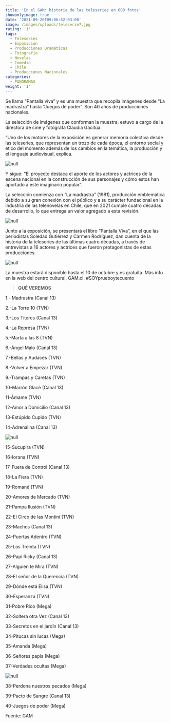 ```yaml
---
title: 'En el GAM: historia de las teleseries en 600 fotos'
showonlyimage: true
date: '2021-09-20T09:06:52-03:00'
image: /images/uploads/teleserie7.jpg
rating: '1'
tags:
  - Teleseries
  - Exposición
  - Producciones Dramáticas
  - Fotografía
  - Novelas
  - Comedia
  - Chile
  - Producciones Nacionales
categories:
  - PANORAMAS
weight: '1'
---
```

Se llama “Pantalla viva” y es una muestra que recopila imágenes desde “La madrastra” hasta "Juegos de poder”. Son 40 años de producciones nacionales.

<!--more-->

La selección de imágenes que conforman la muestra, estuvo a cargo de la directora de cine y fotógrafa Claudia Gacitúa. 

“Uno de los motores de la exposición es generar memoria colectiva desde las teleseries, que representan un trozo de cada época, el entorno social y ético del momento además de los cambios en la temática, la producción y el lenguaje audiovisual, explica.

![null](/images/uploads/teleserie7.jpg)

Y sigue: “El proyecto destaca el aporte de los actores y actrices de la escena nacional en la construcción de sus personajes y cómo estos han aportado a este imaginario popular”.

La selección comienza con “La madrastra” (1981), producción emblemática debido a su gran conexión con el público y a su carácter fundacional en la industria de las telenovelas en Chile, que en 2021 cumple cuatro décadas de desarrollo, lo que entrega un valor agregado a esta revisión.

![null](/images/uploads/teleserie5.jpg)

Junto a la exposición, se presentará el libro “Pantalla Viva”, en el que las periodistas Soledad Gutiérrez y Carmen Rodríguez, dan cuenta de la historia de la teleseries de las últimas cuatro décadas, a través de entrevistas a 16 actores y actrices que fueron protagonistas de estas producciones.

![null](/images/uploads/teleserie4.jpg)

La muestra estará disponible hasta el 10 de octubre y es gratuita. Más info en la web del centro cultural, GAM.cl. #SOYprueboytecuento

> **QUÉ VEREMOS**

1.- Madrastra (Canal 13)

2.-La Torre 10 (TVN)

3.-Los Títeres (Canal 13)

4.-La Represa (TVN)

5.-Marta a las 8 (TVN)

6.-Ángel Malo (Canal 13)

7.-Bellas y Audaces (TVN)

8.-Volver a Empezar (TVN)

9.-Trampas y Caretas (TVN)

10-Marrón Glacé (Canal 13)

11-Ámame (TVN)

12-Amor a Domicilio (Canal 13)

13-Estúpido Cupido (TVN)

14-Adrenalina (Canal 13)

![null](/images/uploads/teleserie6.jpg)

15-Sucupira (TVN)

16-Iorana (TVN)

17-Fuera de Control (Canal 13)

18-La Fiera (TVN)

19-Romané (TVN)

20-Amores de Mercado (TVN)

21-Pampa Ilusión (TVN)

22-El Circo de las Montini (TVN)

23-Machos (Canal 13)

24-Puertas Adentro (TVN)

25-Los Treinta (TVN)

26-Papi Ricky (Canal 13)

27-Alguien te Mira (TVN)

28-El señor de la Querencia (TVN)

29-Dónde está Elisa (TVN)

30-Esperanza (TVN)

31-Pobre Rico (Mega)

32-Soltera otra Vez (Canal 13)

33-Secretos en el jardín (Canal 13)

34-Pitucas sin lucas (Mega)

35-Amanda (Mega)

36-Señores papis (Mega)

37-Verdades ocultas (Mega)

![null](/images/uploads/teleserie2.jpg)

38-Perdona nuestros pecados (Mega)

39-Pacto de Sangre (Canal 13)

40-Juegos de poder (Mega)

Fuente: GAM
